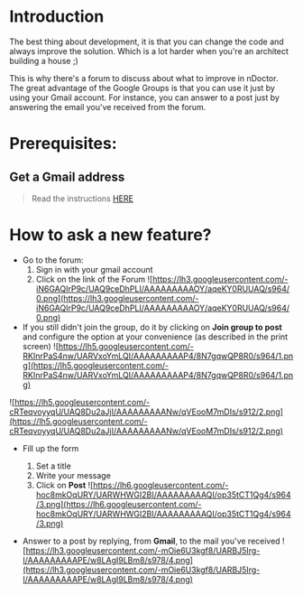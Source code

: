 # Introduction #

The best thing about development, it is that you can change the code and always improve the solution. Which is a lot harder when you're an architect building a house ;)

This is why there's a forum to discuss about what to improve in nDoctor. The great advantage of the Google Groups is that you can use it just by using your Gmail account. For instance, you can answer to a post just by answering the email you've received from the forum.

# Prerequisites: #
## Get a Gmail address ##
> Read the instructions [HERE](GetGmail.md)

# How to ask a new feature? #

  * Go to the forum:
    1. Sign in with your gmail account
    1. Click on the link of the Forum
![https://lh3.googleusercontent.com/-iN6GAQIrP9c/UAQ9ceDhPLI/AAAAAAAAAOY/aqeKY0RUUAQ/s964/0.png](https://lh3.googleusercontent.com/-iN6GAQIrP9c/UAQ9ceDhPLI/AAAAAAAAAOY/aqeKY0RUUAQ/s964/0.png)
  * If you still didn't join the group, do it by clicking on **Join group to post** and configure the option at your convenience (as described in the print screen)
![https://lh5.googleusercontent.com/-RKInrPaS4nw/UARVxoYmLQI/AAAAAAAAAP4/8N7gqwQP8R0/s964/1.png](https://lh5.googleusercontent.com/-RKInrPaS4nw/UARVxoYmLQI/AAAAAAAAAP4/8N7gqwQP8R0/s964/1.png)

![https://lh5.googleusercontent.com/-cRTeqvoyyqU/UAQ8Du2aJjI/AAAAAAAAANw/qVEooM7mDIs/s912/2.png](https://lh5.googleusercontent.com/-cRTeqvoyyqU/UAQ8Du2aJjI/AAAAAAAAANw/qVEooM7mDIs/s912/2.png)
  * Fill up the form
    1. Set a title
    1. Write your message
    1. Click on **Post**
![https://lh6.googleusercontent.com/-hoc8mkOqURY/UARWHWGI2BI/AAAAAAAAAQI/op35tCT1Qg4/s964/3.png](https://lh6.googleusercontent.com/-hoc8mkOqURY/UARWHWGI2BI/AAAAAAAAAQI/op35tCT1Qg4/s964/3.png)

  * Answer to a post by replying, from **Gmail**, to the mail you've received
![https://lh3.googleusercontent.com/-mOie6U3kgf8/UARBJ5Irg-I/AAAAAAAAAPE/w8LAgI9LBm8/s978/4.png](https://lh3.googleusercontent.com/-mOie6U3kgf8/UARBJ5Irg-I/AAAAAAAAAPE/w8LAgI9LBm8/s978/4.png)